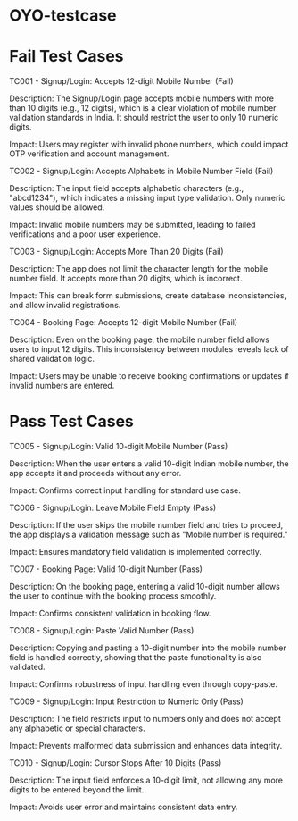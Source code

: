 # OYO-testcase
# Fail Test Cases
TC001 - Signup/Login: Accepts 12-digit Mobile Number (Fail)

Description: The Signup/Login page accepts mobile numbers with more than 10 digits (e.g., 12 digits), which is a clear violation of mobile number validation standards in India. It should restrict the user to only 10 numeric digits.

Impact: Users may register with invalid phone numbers, which could impact OTP verification and account management.

TC002 - Signup/Login: Accepts Alphabets in Mobile Number Field (Fail)

Description: The input field accepts alphabetic characters (e.g., "abcd1234"), which indicates a missing input type validation. Only numeric values should be allowed.

Impact: Invalid mobile numbers may be submitted, leading to failed verifications and a poor user experience.

TC003 - Signup/Login: Accepts More Than 20 Digits (Fail)

Description: The app does not limit the character length for the mobile number field. It accepts more than 20 digits, which is incorrect.

Impact: This can break form submissions, create database inconsistencies, and allow invalid registrations.

TC004 - Booking Page: Accepts 12-digit Mobile Number (Fail)

Description: Even on the booking page, the mobile number field allows users to input 12 digits. This inconsistency between modules reveals lack of shared validation logic.

Impact: Users may be unable to receive booking confirmations or updates if invalid numbers are entered.

# Pass Test Cases
TC005 - Signup/Login: Valid 10-digit Mobile Number (Pass)

Description: When the user enters a valid 10-digit Indian mobile number, the app accepts it and proceeds without any error.

Impact: Confirms correct input handling for standard use case.

TC006 - Signup/Login: Leave Mobile Field Empty (Pass)

Description: If the user skips the mobile number field and tries to proceed, the app displays a validation message such as "Mobile number is required."

Impact: Ensures mandatory field validation is implemented correctly.

TC007 - Booking Page: Valid 10-digit Number (Pass)

Description: On the booking page, entering a valid 10-digit number allows the user to continue with the booking process smoothly.

Impact: Confirms consistent validation in booking flow.

TC008 - Signup/Login: Paste Valid Number (Pass)

Description: Copying and pasting a 10-digit number into the mobile number field is handled correctly, showing that the paste functionality is also validated.

Impact: Confirms robustness of input handling even through copy-paste.

TC009 - Signup/Login: Input Restriction to Numeric Only (Pass)

Description: The field restricts input to numbers only and does not accept any alphabetic or special characters.

Impact: Prevents malformed data submission and enhances data integrity.

TC010 - Signup/Login: Cursor Stops After 10 Digits (Pass)

Description: The input field enforces a 10-digit limit, not allowing any more digits to be entered beyond the limit.

Impact: Avoids user error and maintains consistent data entry.
